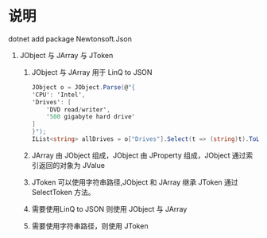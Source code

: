 # 说明

dotnet add package Newtonsoft.Json

1. JObject 与 JArray 与 JToken

    1. JObject 与 JArray 用于 LinQ to JSON

        ```csharp
        JObject o = JObject.Parse(@"{
        'CPU': 'Intel',
        'Drives': [
            'DVD read/writer',
            '500 gigabyte hard drive'
        ]
        }");
        IList<string> allDrives = o["Drives"].Select(t => (string)t).ToList();
        ```

    1. JArray 由 JObject 组成，JObject 由 JProperty 组成，JObject 通过索引返回的对象为 JValue
    1. JToken 可以使用字符串路径,JObject 和 JArray 继承 JToken 通过 SelectToken 方法。
    1. 需要使用LinQ to JSON 则使用 JObject 与 JArray
    1. 需要使用字符串路径，则使用 JToken
